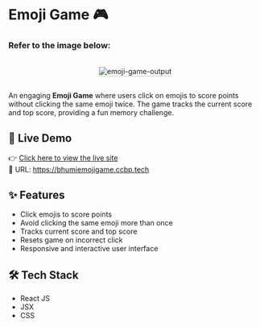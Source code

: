 
# Emoji Game 🎮

### Refer to the image below:

<br/>
<div style="text-align: center;">
    <img src="https://assets.ccbp.in/frontend/content/react-js/emoji-game-output-v2.gif" alt="emoji-game-output" style="max-width:70%;box-shadow:0 2.8px 2.2px rgba(0, 0, 0, 0.12)">
</div>
<br/>

An engaging **Emoji Game** where users click on emojis to score points without clicking the same emoji twice. The game tracks the current score and top score, providing a fun memory challenge.

## 🚀 Live Demo

👉 [Click here to view the live site](https://bhumiemojigame.ccbp.tech)  
🔗 URL: https://bhumiemojigame.ccbp.tech

## ✨ Features

- Click emojis to score points  
- Avoid clicking the same emoji more than once  
- Tracks current score and top score  
- Resets game on incorrect click  
- Responsive and interactive user interface  

## 🛠️ Tech Stack

- React JS  
- JSX  
- CSS

